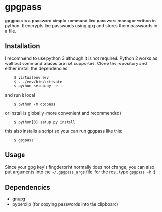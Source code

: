 # gpgpass
gpgpass is a password simple command line password manager written in python.
It encrypts the passwords using gpg and stores them passwords in a file.

## Installation
I recommend to use python 3 although it is not required.
Python 2 works as well but command aliases are not supported.
Clone the repository and either install the dependencies:
```
	$ virtualenv env
	$ . ./env/bin/activate
	$ python setup.py -e .
```
and run it local
```
	$ python -m gpgpass
```
or install is globally (more convenient and recommended)
```
	$ python[3] setup.py install
```
this also installs a script so your can run gpgpass like this:
```
	$ gpgpass
```

## Usage
Since your gpg key's fingderprint normally does not change, you can also put arguments into the `~/.gpgpass_args` file.
for the rest, type `gpgpass -h` :)

## Dependencies
- gnupg
- pyperclip (for copying passwords into the clipboard)